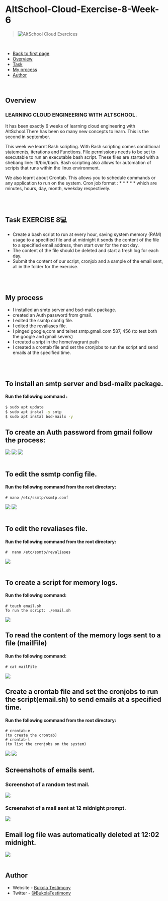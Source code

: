   # AltSchool-Cloud-Exercise-8-Week-6


> ![AltSchool Cloud Exercices](../cloud3.JPG) 

<br>

- [Back to first page](../README.md)
- [Overview](#overview) 
- [Task](#Task-EXERCISE-8) 
- [My process](#my-process)
- [Author](#author)


<br>

## Overview
### LEARNING CLOUD ENGINEERING WITH ALTSCHOOL.
<p>
It has been exactly 6 weeks of learning cloud engineering with AltSchool.There has been so many new concepts to learn. This is the second in september.
</p> 
<p>This week we learnt Bash scripting. With Bash scripting comes conditional statements, iterations and Functions. File permissions needs to be set to executable to run an executable bash script. These files are started with a shebang line: !#/bin/bash. Bash scripting also allows for automation of scripts that runs within the linux environment.
</p>

<p>We also learnt about Crontab. This allows you to schedule commands or any application to run on the system. Cron job format : * * * * * which are minutes, hours, day, month, weekday respectively.
</p>
<br>
<br>


## Task EXERCISE 8💻
-  Create a bash script to run at every hour, saving system memory (RAM) usage to a specified file and at midnight it sends the content of the file to a specified email address, then start over for the next day.
- The content of the file should be deleted and start a fresh log for each day.
- Submit the content of our script, cronjob and a sample of the email sent, all in the folder for the exercise.

<br>
<br>


## My process
- I installed an smtp server and bsd-mailx package.
- created an Auth password from gmail. 
- I edited the ssmtp config file. 
- I edited the revaliases file.
- I pinged google,com and telnet smtp.gmail.com 587, 456 (to test both the google and gmail severs)
- I created a sript in the home/vagrant path 
- I created a crontab file and set the cronjobs to run the script and send emails at the specified time.

<br>
<br>

## To install an smtp server and bsd-mailx package.
#### Run the following command :

```bash
$ sudo apt update
$ sudo apt instal -y smtp
$ sudo apt instal bsd-mailx -y

```

## To create an Auth password from gmail follow the process:
<img src="./images/Google-acct1.JPG">
<img src="./images/Google-acct2.JPG">
<img src="./images/Google-acct3.JPG">
<br>
<br>


## To edit the ssmtp config file.

#### Run the following command from the root directory:

```console
# nano /etc/ssmtp/ssmtp.conf
```


<img src="./images/smtp-config1.png">
<img src="./images/smtp-config2.png">
<br>
<br>  





## To edit the revaliases file.

#### Run the following command from the root directory:

```console
#  nano /etc/ssmtp/revaliases

```
<img src="./images/revaliases-config.png">
<br>
<br> 


## To create a script for memory logs.
#### Run the following command:

```console
# touch email.sh
To run the script: ./email.sh
```
<img src="./images/EmailscrptConfig.JPG">
<br> 


## To read the content of the memory logs sent to a file (mailFile)

#### Run the following command:

```console
# cat mailFile

```
<img src="./images/cat-mailfile.png">
<br> 



## Create a crontab file and set the cronjobs to run the script(email.sh) to send emails at a specified time.

#### Run the following command from the root directory:

```console
# crontab-e 
(to create the crontab)
# crontab-l 
(to list the cronjobs on the system)
```
<img src="./images/cronjob1.JPG">
<img src="./images/cronjob2.JPG">
<br>


## Screenshots of emails sent.

### Screenshot of a random test mail.
<img src="./images/Email2.png">

### Screenshot of a mail sent at 12 midnight prompt.
<img src="./images/Gmail - VAGRANT MEMORY LOG.JPG">
<br>  


## Email log file was automatically deleted at 12:02 midnight.
<img src="./images/mailFile-deleted.JPG">
<br>
<br>

## Author

- Website - [Bukola Testimony](https://bukola-testimony.github.io/My-Portfolio-website/)
- Twitter - [@BukolaTestimony](https://twitter.com/BukolaTestimony)


